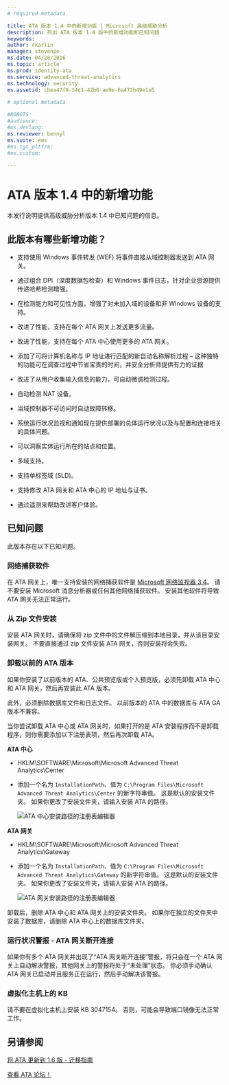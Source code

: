 ```yaml
---
# required metadata

title: ATA 版本 1.4 中的新增功能 | Microsoft 高级威胁分析
description: 列出 ATA 版本 1.4 版中的新增功能和已知问题
keywords:
author: rkarlin
manager: stevenpo
ms.date: 04/28/2016
ms.topic: article
ms.prod: identity-ata
ms.service: advanced-threat-analytics
ms.technology: security
ms.assetid: cbea47f9-34c1-42b6-ae9e-6a472b49e1a5

# optional metadata

#ROBOTS:
#audience:
#ms.devlang:
ms.reviewer: bennyl
ms.suite: ems
#ms.tgt_pltfrm:
#ms.custom:

---
```


# ATA 版本 1.4 中的新增功能
本发行说明提供高级威胁分析版本 1.4 中已知问题的信息。

## 此版本有哪些新增功能？

-   支持使用 Windows 事件转发 (WEF) 将事件直接从域控制器发送到 ATA 网关。

-   通过组合 DPI（深度数据包检查）和 Windows 事件日志，针对企业资源提供传递哈希检测增强。

-   在检测能力和可见性方面，增强了对未加入域的设备和非 Windows 设备的支持。

-   改进了性能，支持在每个 ATA 网关上发送更多流量。

-   改进了性能，支持在每个 ATA 中心使用更多的 ATA 网关。

-   添加了可将计算机名称与 IP 地址进行匹配的新自动名称解析过程 – 这种独特的功能可在调查过程中节省宝贵的时间，并安全分析师提供有力的证据

-   改进了从用户收集输入信息的能力，可自动微调检测过程。

-   自动检测 NAT 设备。

-   当域控制器不可访问时自动故障转移。

-   系统运行状况监视和通知现在提供部署的总体运行状况以及与配置和连接相关的具体问题。

-   可以洞察实体运行所在的站点和位置。

-   多域支持。

-   支持单标签域 (SLD)。

-   支持修改 ATA 网关和 ATA 中心的 IP 地址与证书。

-   通过遥测来帮助改进客户体验。

## 已知问题
此版本存在以下已知问题。

### 网络捕获软件
在 ATA 网关上，唯一支持安装的网络捕获软件是 [Microsoft 网络监视器 3.4](http://www.microsoft.com/en-us/download/details.aspx?id=4865)。 请不要安装 Microsoft 消息分析器或任何其他网络捕获软件。 安装其他软件将导致 ATA 网关无法正常运行。

### 从 Zip 文件安装
安装 ATA 网关时，请确保将 zip 文件中的文件解压缩到本地目录，并从该目录安装网关。 不要直接通过 zip 文件安装 ATA 网关，否则安装将会失败。

### 卸载以前的 ATA 版本
如果你安装了以前版本的 ATA、公共预览版或个人预览版，必须先卸载 ATA 中心和 ATA 网关，然后再安装此 ATA 版本。

此外，必须删除数据库文件和日志文件。 以前版本的 ATA 中的数据库与 ATA GA 版本不兼容。

当你尝试卸载 ATA 中心或 ATA 网关时，如果打开的是 ATA 安装程序而不是卸载程序，则你需要添加以下注册表项，然后再次卸载 ATA。

**ATA 中心**

-   HKLM\SOFTWARE\Microsoft\Microsoft Advanced Threat Analytics\Center

-   添加一个名为 `InstallationPath`、值为 `C:\Program Files\Microsoft Advanced Threat Analytics\Center` 的新字符串值。 这是默认的安装文件夹。 如果你更改了安装文件夹，请输入安装 ATA 的路径。

    ![ATA 中心安装路径的注册表编辑器](media/ATA-uninstall-center-bug.jpg)

**ATA 网关**

-   HKLM\SOFTWARE\Microsoft\Microsoft Advanced Threat Analytics\Gateway

-   添加一个名为 `InstallationPath`、值为 `C:\Program Files\Microsoft Advanced Threat Analytics\Gateway` 的新字符串值。 这是默认的安装文件夹。  如果你更改了安装文件夹，请输入安装 ATA 的路径。

    ![ATA 网关安装路径的注册表编辑器](media/ATA-GW-uninstall-bug.jpg)

卸载后，删除 ATA 中心和 ATA 网关上的安装文件夹。  如果你在独立的文件夹中安装了数据库，请删除 ATA 中心上的数据库文件夹。

### 运行状况警报 - ATA 网关断开连接
如果你有多个 ATA 网关并出现了“ATA 网关断开连接”警报，将只会在一个 ATA 网关上自动解决警报，其他网关上的警报将处于“未处理”状态。 你必须手动确认 ATA 网关已启动并且服务正在运行，然后手动解决该警报。

### 虚拟化主机上的 KB
请不要在虚拟化主机上安装 KB 3047154。 否则，可能会导致端口镜像无法正常工作。

## 另请参阅

[将 ATA 更新到 1.6 版 - 迁移指南](ata-update-1.6-migration-guide.md)

[查看 ATA 论坛！](https://social.technet.microsoft.com/Forums/security/en-US/home?forum=mata)

<!--HONumber=May16_HO3-->


